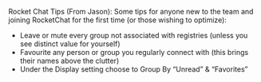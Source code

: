 Rocket Chat Tips (From Jason):
Some tips for anyone new to the team and joining RocketChat for the first time (or those wishing to optimize):
- Leave or mute every group not associated with registries (unless you see distinct value for yourself)
- Favourite any person or group you regularly connect with (this brings their names above the clutter)
- Under the Display setting choose to Group By “Unread” & “Favorites”
